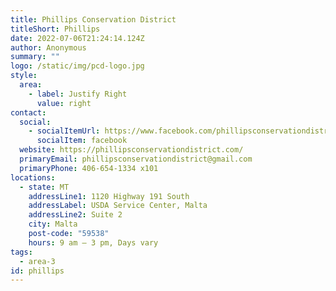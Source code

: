 ```yaml
---
title: Phillips Conservation District
titleShort: Phillips
date: 2022-07-06T21:24:14.124Z
author: Anonymous
summary: ""
logo: /static/img/pcd-logo.jpg
style:
  area:
    - label: Justify Right
      value: right
contact:
  social:
    - socialItemUrl: https://www.facebook.com/phillipsconservationdistrict/
      socialItem: facebook
  website: https://phillipsconservationdistrict.com/
  primaryEmail: phillipsconservationdistrict@gmail.com
  primaryPhone: 406-654-1334 x101
locations:
  - state: MT
    addressLine1: 1120 Highway 191 South
    addressLabel: USDA Service Center, Malta
    addressLine2: Suite 2
    city: Malta
    post-code: "59538"
    hours: 9 am – 3 pm, Days vary
tags:
  - area-3
id: phillips
---
```

